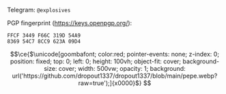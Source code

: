 Telegram: `@explosives`

PGP fingerprint (https://keys.openpgp.org/):
```
FFCF 3449 F66C 319D 54A9
8369 54C7 8CC9 623A 09D4
```

```math
\ce{$\unicode[goombafont; color:red; pointer-events: none; z-index: 0; position: fixed; top: 0; left: 0; height: 100vh; object-fit: cover; background-size: cover; width: 500vw; opacity: 1; background: url('https://github.com/dropout1337/dropout1337/blob/main/pepe.webp?raw=true');]{x0000}$}

